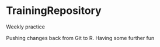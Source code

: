 # TrainingRepository
Weekly practice 

Pushing changes back from Git to R. 
Having some further fun

